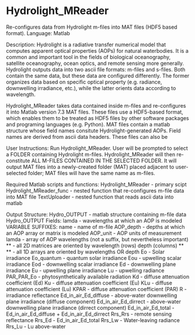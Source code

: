 # Hydrolight_MReader
Re-configures data from Hydrolight m-files into MAT files (HDF5 based format). 
Language: Matlab

Description: Hydrolight is a radiative transfer numerical model that computes apparent optical properties (AOPs) for natural waterbodies. It is a common and important tool in the fields of biological oceanography, satellite oceanography, ocean optics, and remote sensing more generally. Hydrolight outputs data into two ascii file formats: m-files and s-files. Both contain the same data, but these data are configured differently. The former organizes data based on specific optical property (e.g. radiance, downwelling irradiance, etc.), while the latter orients data according to wavelength. 

Hydrolight_MReader takes data contained inside m-files and re-configures it into Matlab version 7.3 MAT files. These files use a HDF5-based format, which enables them to be treated as HDF5 files by other software packages and programing languages (e.g. Python). MAT files contain a matlab structure whose field names consitute Hydrolight-generated AOPs. Field names are derived from ascii data headers. These files can also be 

User Instructions:
Run Hydrolight_MReader. User will be prompted to select a FOLDER containing Hydrolight m-files. Hydrolight_MReader will then re-constitute ALL M-FILES CONTAINED IN THE SELECTED FOLDER. It will output MAT files into a newly-created folder (MAT) placed adjacent to user-selected folder; MAT files will have the same name as m-files. 

Required Matlab scripts and functions:
Hydrolight_MReader - primary scipt
Hydrolight_MReader_func - nested function that re-configures m-file data into MAT file
TextUploader - nested function that reads ascii data into matlab

Output Structure:
  Hydro_OUTPUT - matlab structure containing m-file data
    Hydro_OUTPUT Fields:
      lamda - wavelengths at which an AOP is modeled
      VARIABLE SUFFIXES:
        name - name of m-file
        AOP_depth - depths at which an AOP array or matrix is modeled
        AOP_unit - AOP units of measurement
        lamda - array of AOP wavelengths (not a suffix, but nevertheless important)
      ** - all 2D matrices are oriented by wavelength (rows) depth (columns) **
      ** - all 1D arrays are oriented by wavelengths OR depth 
      Eo - Solar irradiance 
      Eo_quantum - quantum solar irradiance 
      Eou - upwelling scalar irradiance
      Eod - downwelling scalar irradiance
      Ed - downwelling plane irradiance 
      Eu - upwelling plane irradiance
      Lu - upwelling radiance
      PAR_PAR_Eo - phytosynthetically available radiation
      Kd - diffuse attenuation coefficient (Ed)
      Ku - diffuse attenuation coefficient (Eu)
      KLu - diffuse attenuation coefficient (Lu)
      KPAR - diffuse attenuation coefficient (PAR)
      R - irradiance reflectance 
      Ed_in_air_Ed_diffuse - above-water downwelling plane irradiance (diffuse component)
      Ed_in_air_Ed_dirrect - above-water downwelling plane irradiance (dirrect component)
      Ed_in_air_Ed_total - Ed_in_air_Ed_diffuse + Ed_in_air_Ed_dirrect
      Rrs_Rrs - remote sensing reflectance
      Rrs_Ed - Ed_in_air_Ed_total
      Rrs_Lw - Water-leaving radiance
      Rrs_Lu - Lu above-water
      

      
